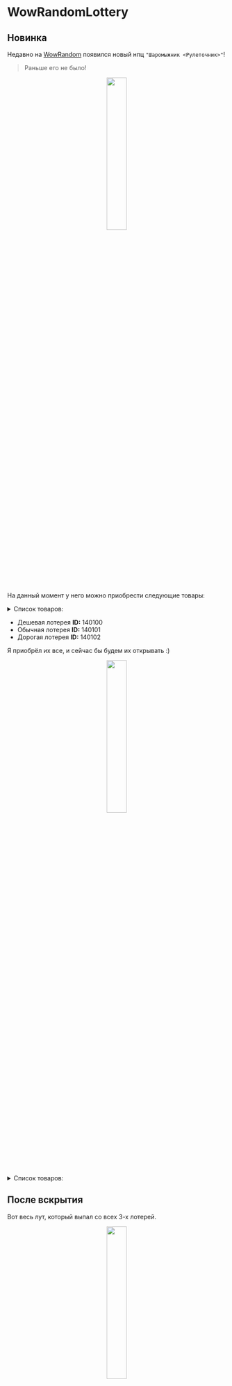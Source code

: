 # WowRandomLottery

## Новинка

Недавно на [WowRandom](https://wowrandom.ru/) появился новый нпц `"Шаромыжник <Рулеточник>"`!
> Раньше его не было!

<p align="center">
  <img width="30%" src="https://i.imgur.com/svxHl8s.png">
</p>

На данный момент у него можно приобрести следующие товары:

<details>
<summary>Список товаров:</summary>

![](https://i.imgur.com/n4BkHt9.png)
</details>

- Дешевая лотерея **ID:** 140100 
- Обычная лотерея **ID:** 140101
- Дорогая лотерея **ID:** 140102

Я приобрёл их все, и сейчас бы будем их открывать :)

<p align="center">
  <img width="30%" src="https://i.imgur.com/vCxjVZw.png">
</p>


<details>
<summary>Список товаров:</summary>

![](https://i.imgur.com/ynb0A8G.png)
![](https://i.imgur.com/wOGP1lO.png)
![](https://i.imgur.com/sntDHBU.png)

</details>

## После вскрытия

Вот весь лут, который выпал со всех 3-х лотерей.
<p align="center">
  <img width="30%" src="https://i.imgur.com/OM7Hb2o.png">
</p>

С дешевой выпало:
- Подтверждение храбрости **ID:** 45706

С обычной выпало:
- Эмблема льда (x205 шт) **ID:** 49426

С дорогой выпало:
- Увесистый кошель кузнеца **ID:** 140111
> С "Увесистый кошель кузнеца" выпало уже:
> - Медная руда x18
> - Золотая руда x16
> - Руда оскверненного железа x23
> - Саронитовая руда x25

---

# Ссылки
| Описание | Ссылка |
| ------ | ------ |
Предложение с золотом на фп: | [FunPay](https://funpay.com/chips/offer?id=1169011-32-34-4450-18)
Раздел золото на фп: | [FunPay](https://funpay.com/chips/34/)
Золото в вк: | [Людмила Щербакова](https://vk.com/id719582569)
Репо: | [github.com/LuaNaZakaz/WowRandomLottery](https://github.com/LuaNaZakaz/WowRandomLottery)